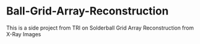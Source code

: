 # Ball-Grid-Array-Reconstruction
 This is a side project from TRI on Solderball Grid Array Reconstruction from X-Ray Images
